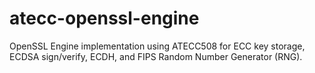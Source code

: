 # atecc-openssl-engine
OpenSSL Engine implementation using ATECC508 for ECC key storage, ECDSA sign/verify, ECDH, and FIPS Random Number Generator (RNG).
